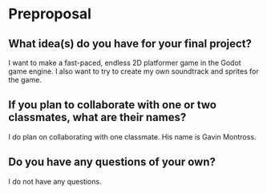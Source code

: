# Preproposal

## What idea(s) do you have for your final project?

I want to make a fast-paced, endless 2D platformer game in the Godot game engine. I also want to try to create my own soundtrack and sprites for the game.

## If you plan to collaborate with one or two classmates, what are their names?

I do plan on collaborating with one classmate. His name is Gavin Montross.

## Do you have any questions of your own?

I do not have any questions.